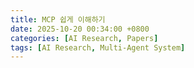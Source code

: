 ```yaml
---
title: MCP 쉽게 이해하기
date: 2025-10-20 00:34:00 +0800
categories: [AI Research, Papers]
tags: [AI Research, Multi-Agent System]
---
```

